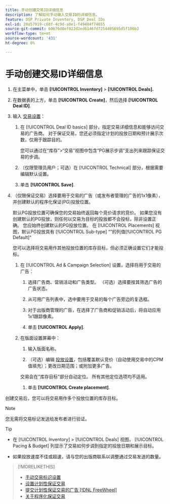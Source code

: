 ```yaml
---
title: 手动创建交易ID详细信息
description: 了解如何手动输入交易ID的详细信息。
feature: DSP Private Inventory, DSP Deal IDs
exl-id: 20a57919-c68f-4c9d-a8e1-f49484f74655
source-git-commit: 60676d8ef022d2ed61467d7254405695d5f106b3
workflow-type: tm+mt
source-wordcount: '431'
ht-degree: 0%

---
```


# 手动创建交易ID详细信息

1. 在主菜单中，单击 **[!UICONTROL Inventory]** > **[!UICONTROL Deals].**

1. 在数据表的上方，单击 **[!UICONTROL Create]**，然后选择 **[!UICONTROL Deal ID]**.

1. 输入 [交易设置](deal-id-settings.md)：

   1. 在 [!UICONTROL Deal ID basics] 部分，指定交易详细信息和能够访问交易的广告商。 对于保证交易，您还必须指定计划的投放日期和预计展示次数，仅用于跟踪目的。

      您可以通过在“库存”>“交易”视图中包含“PG展示步调”支出列来跟踪保证交易的步调。

   1. （仅限管理员用户；可选）在 [!UICONTROL Technical] 部分，根据需要编辑默认设置。

   1. 单击 **[!UICONTROL Save]**.

1. （仅限保证交易）选择要用于交易的广告（或发布者管理的广告的1x1像素），并创建默认的程序化保证(PG)投放位置。

   默认PG投放位置可确保您的交易始终返回每个竞价请求的竞价。 如果您没有创建默认的PG投放，则任何以交易为目标的投放都不会投标，除非设置正确。 您应始终创建默认的PG投放位置。 在 [!UICONTROL Placements] 视图，默认PG投放具有 [!UICONTROL Sub-type] “”的列值[!UICONTROL PG Default]“

   您可以选择将交易用作其他投放位置的库存目标，但必须正确设置它们才能投标。

   1. 在 [!UICONTROL Ad & Campaign Selection] 设置，选择将用于交易的广告：

      1. 选择广告商、营销活动和广告类型。 （可选）选择要按其筛选广告的广告状态。

      1. 从可用广告列表中，选中要用于交易的每个广告旁边的复选框。

      1. 对于出版商管理的广告，在选择了广告商和促销活动后，将自动应用1x1跟踪像素。

      1. 单击 **[!UICONTROL Apply]**.

   1. 在版面设置屏幕中：

      1. 输入版面名称。

      1. （可选）编辑 [投放设置](/help/dsp/campaign-management/placements/placement-settings.md)，包括覆盖默认竞价（自动使用交易中的CPM值填充）；更改日期范围；或附加更多广告。

      交易会在“库存目标”部分自动定位。 所有其他定位选项均不适用。

      1. 单击 **[!UICONTROL Create placement]**.

创建交易后，您可以将交易用作多个投放位置的库存目标。

>[!NOTE]
>
> 您无需将交易标记发送给发布者进行验证。

>[!TIP]
>
>* 在 [!UICONTROL Inventory] > [!UICONTROL Deals] 视图， [!UICONTROL Pacing & Budget] 列显示了交易如何步调到指定的投放日期和展示目标。
>
>* 如果投放速度不佳或超速，请与您的出版商联系以调整通过交易发送的数量。

>[!MORELIKETHIS]
>
>* [手动交易标识设置](deal-id-settings.md)
>* [设置计划性保证交易](programmatic-guaranteed-set-up.md)
>* [提交计划性保证交易的广告 [!DNL FreeWheel]](freewheel-submit.md)
>* [关于程序化保证交易](programmatic-guaranteed-about.md)
<!-- >* [Specify Placements and Ads for a Private Deal](deal-id-attach-placements.md)-->
